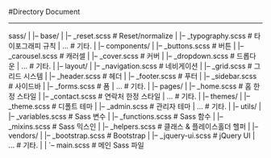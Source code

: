 
#Directory Document
___

sass/
|
|– base/
|   |– _reset.scss       # Reset/normalize
|   |– _typography.scss  # 타이포그래피 규칙
|   …                    # 기타.
|
|– components/
|   |– _buttons.scss     # 버튼
|   |– _carousel.scss    # 캐러셀
|   |– _cover.scss       # 커버
|   |– _dropdown.scss    # 드롭다운
|   …                    # 기타.
|
|– layout/
|   |– _navigation.scss  # 네비게이션
|   |– _grid.scss        # 그리드 시스템
|   |– _header.scss      # 헤더
|   |– _footer.scss      # 푸터
|   |– _sidebar.scss     # 사이드바
|   |– _forms.scss       # 폼
|   …                    # 기타.
|
|– pages/
|   |– _home.scss        # 홈 한정 스타일
|   |– _contact.scss     # 연락처 한정 스타일
|   …                    # 기타.
|
|– themes/
|   |– _theme.scss       # 디폴트 테마
|   |– _admin.scss       # 관리자 테마
|   …                    # 기타.
|
|– utils/
|   |– _variables.scss   # Sass 변수
|   |– _functions.scss   # Sass 함수
|   |– _mixins.scss      # Sass 믹스인
|   |– _helpers.scss     # 클래스 & 플레이스홀더 헬퍼
|
|– vendors/
|   |– _bootstrap.scss   # Bootstrap
|   |– _jquery-ui.scss   # jQuery UI
|   …                    # 기타.
|
|
`– main.scss             # 메인 Sass 파일
